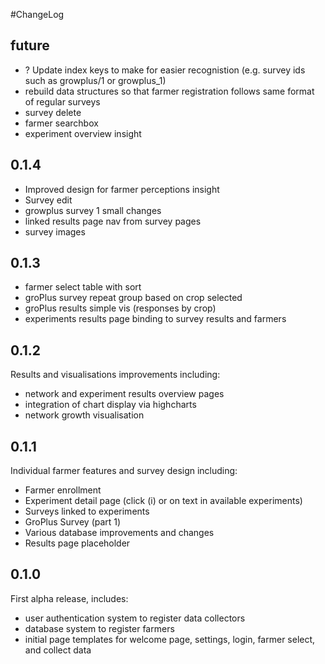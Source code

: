 #ChangeLog
## future
- ? Update index keys to make for easier recognistion (e.g. survey ids such as growplus/1 or growplus_1)
- rebuild data structures so that farmer registration follows same format of regular surveys
- survey delete
- farmer searchbox
- experiment overview insight

## 0.1.4
- Improved design for farmer perceptions insight
- Survey edit 
- growplus survey 1 small changes
- linked results page nav from survey pages
- survey images

## 0.1.3
- farmer select table with sort
- groPlus survey repeat group based on crop selected
- groPlus results simple vis (responses by crop)
- experiments results page binding to survey results and farmers

## 0.1.2
Results and visualisations improvements including:
- network and experiment results overview pages
- integration of chart display via highcharts
- network growth visualisation

## 0.1.1
Individual farmer features and survey design including:
- Farmer enrollment
- Experiment detail page (click (i) or on text in available experiments)
- Surveys linked to experiments
- GroPlus Survey (part 1)
- Various database improvements and changes
- Results page placeholder

## 0.1.0
First alpha release, includes:
- user authentication system to register data collectors
- database system to register farmers
- initial page templates for welcome page, settings, login, farmer select, and collect data
